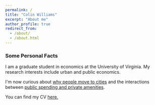 ```yaml
---
permalink: /
title: "Colin Williams"
excerpt: "About me"
author_profile: true
redirect_from: 
  - /about/
  - /about.html
---
```


### Some Personal Facts

I am a graduate student in economics at the University of Virginia. My research interests include urban and public economics.

I'm now curious about [why people move to cities](https://www.richmondfed.org/publications/research/economic_brief/2018/eb_18-10) and the interactions between [public spending and private amenities]().

You can find my CV [here.](https://www.dropbox.com/s/1rhdbw4yjebvw27/Resume.pdf?dl=0)
